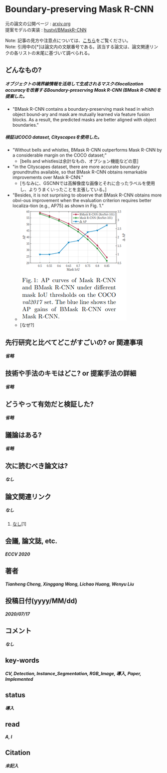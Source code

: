 # Boundary-preserving Mask R-CNN 

元の論文の公開ページ : [arxiv.org](https://arxiv.org/abs/2007.08921)  
提案モデルの実装 : [hustvl/BMaskR-CNN](https://github.com/hustvl/BMaskR-CNN)  

Note: 記事の見方や注意点については、[こちら](/)をご覧ください。  
Note: 引用中の[*]は論文内の文献番号である。該当する論文は、論文関連リンクの各リストの末尾に基づいて調べられる。

## どんなもの?
##### オブジェクトの境界線情報を活用して生成されるマスクのlocalization accuracyを改善するBoundary-preserving Mask R-CNN (BMask R-CNN)を提案した。
- "BMask R-CNN contains a boundary-preserving mask head in which object bound-ary and mask are mutually learned via feature fusion blocks. As a result, the predicted masks are better aligned with object boundaries."

##### 検証はCOCO dataset, Cityscapesを使用した。
- "Without bells and whistles, BMask R-CNN outperforms Mask R-CNN by a considerable margin on the COCO dataset;"
  - [bells and whistlesは余計なもの、オプション機能などの意]
- "in the Cityscapes dataset, there are more accurate boundary groundtruths available, so that BMask R-CNN obtains remarkable improvements over Mask R-CNN."
  - [ちなみに、GSCNNでは高解像度な画像とそれに合ったラベルを使用し、よりうまくいったことを主張している。]
- "Besides, it is not surprising to observe that BMask R-CNN obtains more obvi-ous improvement when the evaluation criterion requires better localiza-tion (e.g., AP75) as shown in Fig. 1."
  - ![fig1](img/BMR/fig1.png)
  - [なぜ?]

## 先行研究と比べてどこがすごいの? or 関連事項
##### 省略

## 技術や手法のキモはどこ? or 提案手法の詳細
##### 省略

## どうやって有効だと検証した?
##### 省略

## 議論はある?
##### 省略

## 次に読むべき論文は?
##### なし

## 論文関連リンク
##### なし
1. [なし]()[1]

## 会議, 論文誌, etc.
##### ECCV 2020

## 著者
##### Tianheng Cheng, Xinggang Wang, Lichao Huang, Wenyu Liu

## 投稿日付(yyyy/MM/dd)
##### 2020/07/17

## コメント
##### なし

## key-words
##### CV, Detection, Instance_Segmentation, RGB_Image, 導入, Paper, Implemented

## status
##### 導入

## read
##### A, I

## Citation
##### 未記入
